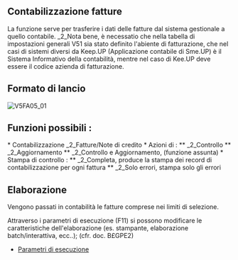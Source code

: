 ## Contabilizzazione fatture
La funzione serve per trasferire i dati delle fatture dal sistema gestionale a quello contabile.
_2_Nota bene, è necessatio che nella tabella di impostazioni generali V51 sia stato definito l'abiente di fatturazione, che nel casi di sistemi diversi da Keep.UP (Applicazione contabile di Sme.UP) è il Sistema Informativo della contabilità, mentre nel caso di Kee.UP deve essere il codice azienda di fatturazione.

## Formato di lancio
![V5FA05_01](http://doc.smeup.com/immagini/MBDOC_OGG-P_V5FA05/V5FA05_01.png)
## Funzioni possibili : 
 \* Contabilizzazione _2_Fatture/Note di credito
 \* Azioni di : 
 \*\* _2_Controllo
 \*\* _2_Aggiornamento
 \*\* _2_Controllo e Aggiornamento, (funzione assunta)
 \* Stampa di controllo : 
 \*\* _2_Completa, produce la stampa dei record di contabilizzazione per ogni fattura
 \*\* _2_Solo errori, stampa solo gli errori

## Elaborazione
Vengono passati in contabilità le fatture comprese nei limiti di selezione.

Attraverso i parametri di esecuzione (F11) si possono modificare le caratteristiche dell'elaborazione (es. stampante, elaborazione batch/interattiva, ecc..); (cfr. doc. B£GPE2)
- [Parametri di esecuzione](Sorgenti/OJ/PGM/B£GPE2)
